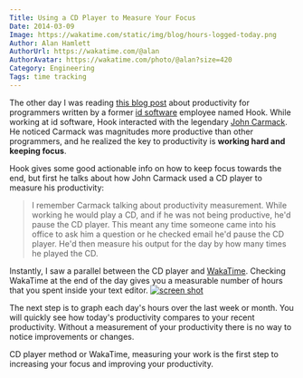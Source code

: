 ```yaml
---
Title: Using a CD Player to Measure Your Focus
Date: 2014-03-09
Image: https://wakatime.com/static/img/blog/hours-logged-today.png
Author: Alan Hamlett
AuthorUrl: https://wakatime.com/@alan
AuthorAvatar: https://wakatime.com/photo/@alan?size=420
Category: Engineering
Tags: time tracking
---
```


The other day I was reading [this blog post](http://bookofhook.blogspot.de/2013/03/smart-guy-productivity-pitfalls.html) about productivity for programmers written by a former [id software](https://en.wikipedia.org/wiki/Id_Software) employee named Hook.
While working at id software, Hook interacted with the legendary [John Carmack](https://twitter.com/ID_AA_Carmack).
He noticed Carmack was magnitudes more productive than other programmers, and he realized the key to productivity is <b>working hard and keeping focus</b>.

Hook gives some good actionable info on how to keep focus towards the end, but first he talks about how John Carmack used a CD player to measure his productivity:
> I remember Carmack talking about productivity measurement.  While working he would play a CD, and if he was not being productive, he'd pause the CD player.  This meant any time someone came into his office to ask him a question or he checked email he'd pause the CD player.  He'd then measure his output for the day by how many times he played the CD.

Instantly, I saw a parallel between the CD player and [WakaTime](https://wakatime.com/).
Checking WakaTime at the end of the day gives you a measurable number of hours that you spent inside your text editor.
<a href="https://wakatime.com"><img src="https://wakatime.com/static/img/blog/hours-logged-today.png" class="img-thumbnail" title="Today's logged time" alt="screen shot" /></a>

The next step is to graph each day's hours over the last week or month.
You will quickly see how today's productivity compares to your recent productivity.
Without a measurement of your productivity there is no way to notice improvements or changes.

CD player method or WakaTime, measuring your work is the first step to increasing your focus and improving your productivity.

